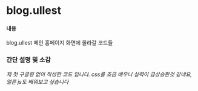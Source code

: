 # blog.ullest

#### 내용
blog.ullest 메인 홈페이지 화면에 올라갈 코드들

### 간단 설명 및 소감

_제 첫 구글링 없이 작성한 코드 입니다. css를 조금 배우니 실력이 급상승한것 같네요, 얼른 js도 배워보고 싶습니다_
